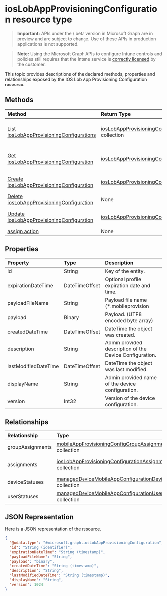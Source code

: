 ﻿# iosLobAppProvisioningConfiguration resource type

> **Important:** APIs under the / beta version in Microsoft Graph are in preview and are subject to change. Use of these APIs in production applications is not supported.

> **Note:** Using the Microsoft Graph APIs to configure Intune controls and policies still requires that the Intune service is [correctly licensed](https://go.microsoft.com/fwlink/?linkid=839381) by the customer.

This topic provides descriptions of the declared methods, properties and relationships exposed by the IOS Lob App Provisioning Configuration resource.
## Methods
|Method|Return Type|Description|
|:---|:---|:---|
|[List iosLobAppProvisioningConfigurations](../api/intune_apps_ioslobappprovisioningconfiguration_list.md)|[iosLobAppProvisioningConfiguration](../resources/intune_apps_ioslobappprovisioningconfiguration.md) collection|List properties and relationships of the [iosLobAppProvisioningConfiguration](../resources/intune_apps_ioslobappprovisioningconfiguration.md) objects.|
|[Get iosLobAppProvisioningConfiguration](../api/intune_apps_ioslobappprovisioningconfiguration_get.md)|[iosLobAppProvisioningConfiguration](../resources/intune_apps_ioslobappprovisioningconfiguration.md)|Read properties and relationships of the [iosLobAppProvisioningConfiguration](../resources/intune_apps_ioslobappprovisioningconfiguration.md) object.|
|[Create iosLobAppProvisioningConfiguration](../api/intune_apps_ioslobappprovisioningconfiguration_create.md)|[iosLobAppProvisioningConfiguration](../resources/intune_apps_ioslobappprovisioningconfiguration.md)|Create a new [iosLobAppProvisioningConfiguration](../resources/intune_apps_ioslobappprovisioningconfiguration.md) object.|
|[Delete iosLobAppProvisioningConfiguration](../api/intune_apps_ioslobappprovisioningconfiguration_delete.md)|None|Deletes a [iosLobAppProvisioningConfiguration](../resources/intune_apps_ioslobappprovisioningconfiguration.md).|
|[Update iosLobAppProvisioningConfiguration](../api/intune_apps_ioslobappprovisioningconfiguration_update.md)|[iosLobAppProvisioningConfiguration](../resources/intune_apps_ioslobappprovisioningconfiguration.md)|Update the properties of a [iosLobAppProvisioningConfiguration](../resources/intune_apps_ioslobappprovisioningconfiguration.md) object.|
|[assign action](../api/intune_apps_ioslobappprovisioningconfiguration_assign.md)|None|Not yet documented|

## Properties
|Property|Type|Description|
|:---|:---|:---|
|id|String|Key of the entity.|
|expirationDateTime|DateTimeOffset|Optional profile expiration date and time.|
|payloadFileName|String|Payload file name (*.mobileprovision | *.xml).|
|payload|Binary|Payload. (UTF8 encoded byte array)|
|createdDateTime|DateTimeOffset|DateTime the object was created.|
|description|String|Admin provided description of the Device Configuration.|
|lastModifiedDateTime|DateTimeOffset|DateTime the object was last modified.|
|displayName|String|Admin provided name of the device configuration.|
|version|Int32|Version of the device configuration.|

## Relationships
|Relationship|Type|Description|
|:---|:---|:---|
|groupAssignments|[mobileAppProvisioningConfigGroupAssignment](../resources/intune_apps_mobileappprovisioningconfiggroupassignment.md) collection|The associated group assignments.|
|assignments|[iosLobAppProvisioningConfigurationAssignment](../resources/intune_apps_ioslobappprovisioningconfigurationassignment.md) collection|The associated group assignments for IosLobAppProvisioningConfiguration.|
|deviceStatuses|[managedDeviceMobileAppConfigurationDeviceStatus](../resources/intune_apps_manageddevicemobileappconfigurationdevicestatus.md) collection|The list of device installation states for this mobile app configuration.|
|userStatuses|[managedDeviceMobileAppConfigurationUserStatus](../resources/intune_apps_manageddevicemobileappconfigurationuserstatus.md) collection|The list of user installation states for this mobile app configuration.|

## JSON Representation
Here is a JSON representation of the resource.
<!-- {
  "blockType": "resource",
  "keyProperty": "id",
  "@odata.type": "microsoft.graph.iosLobAppProvisioningConfiguration"
}
-->
``` json
{
  "@odata.type": "#microsoft.graph.iosLobAppProvisioningConfiguration",
  "id": "String (identifier)",
  "expirationDateTime": "String (timestamp)",
  "payloadFileName": "String",
  "payload": "binary",
  "createdDateTime": "String (timestamp)",
  "description": "String",
  "lastModifiedDateTime": "String (timestamp)",
  "displayName": "String",
  "version": 1024
}
```



